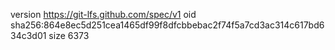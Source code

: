 version https://git-lfs.github.com/spec/v1
oid sha256:864e8ec5d251cea1465df99f8dfcbbebac2f74f5a7cd3ac314c617bd634c3d01
size 6373
